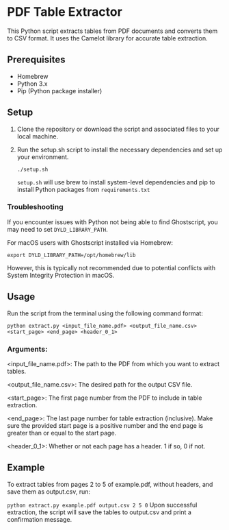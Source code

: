 # PDF Table Extractor
This Python script extracts tables from PDF documents and converts them to CSV format. It uses the Camelot library for accurate table extraction.

## Prerequisites
- Homebrew
- Python 3.x
- Pip (Python package installer)

## Setup
1. Clone the repository or download the script and associated files to your local machine.
2. Run the setup.sh script to install the necessary dependencies and set up your environment.
   
    ```./setup.sh```
   
   ```setup.sh``` will use brew to install system-level dependencies and pip to install Python packages from ```requirements.txt```
### Troubleshooting
If you encounter issues with Python not being able to find Ghostscript, you may need to set ```DYLD_LIBRARY_PATH```. 

For macOS users with Ghostscript installed via Homebrew:

```export DYLD_LIBRARY_PATH=/opt/homebrew/lib```

However, this is typically not recommended due to potential conflicts with System Integrity Protection in macOS.

    

## Usage
Run the script from the terminal using the following command format:

```python extract.py <input_file_name.pdf> <output_file_name.csv> <start_page> <end_page> <header_0_1>```

### Arguments:

<input_file_name.pdf>: The path to the PDF from which you want to extract tables.

<output_file_name.csv>: The desired path for the output CSV file.

<start_page>: The first page number from the PDF to include in table extraction.

<end_page>: The last page number for table extraction (inclusive).
Make sure the provided start page is a positive number and the end page is greater than or equal to the start page.

<header_0_1>: Whether or not each page has a header. 1 if so, 0 if not.

## Example
To extract tables from pages 2 to 5 of example.pdf, without headers, and save them as output.csv, run:

```python extract.py example.pdf output.csv 2 5 0```
Upon successful extraction, the script will save the tables to output.csv and print a confirmation message.
